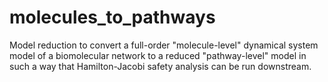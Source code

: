 # molecules_to_pathways

Model reduction to convert a full-order "molecule-level" dynamical system model of a biomolecular network to a reduced "pathway-level" model in such a way that Hamilton-Jacobi safety analysis can be run downstream. 
